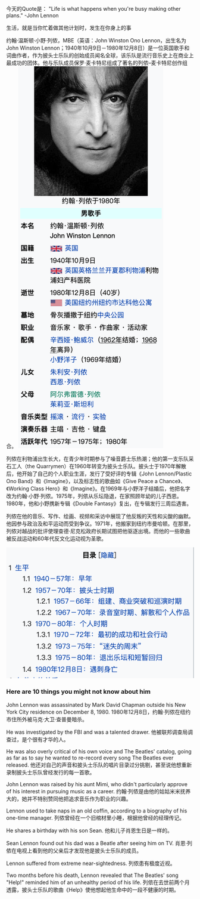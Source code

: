 今天的Quote是：
"Life is what happens when you're busy making other plans." -John Lennon

生活，就是当你忙着做其他计划时，发生在你身上的事

约翰·温斯顿·小野·列侬，MBE（英语：John Winston Ono Lennon，出生名为John Winston Lennon；1940年10月9日－1980年12月8日）是一位英国歌手和词曲作者，作为披头士乐队的创始成员闻名全球，该乐队是流行音乐史上在商业上最成功的团体。他与乐队成员保罗·麦卡特尼组成了著名的列侬–麦卡特尼创作组合。
![](./_image/2021-05-04-23-23-59.png)

列侬在利物浦出生长大，在青少年时期参与了噪音爵士乐热潮；他的第一支乐队采石工人（the Quarrymen）在1960年转变为披头士乐队。披头士于1970年解散后，他开始了自己的个人职业生涯，发行了受好评的专辑《John Lennon/Plastic Ono Band》和《Imagine》，以及标志性的歌曲如《Give Peace a Chance》、《Working Class Hero》和《Imagine》。在1969年与小野洋子结婚后，他把名字改为约翰·小野·列侬。1975年，列侬从乐坛隐退，在家照顾年幼的儿子西恩。1980年，他和小野携新专辑《Double Fantasy》复出，在专辑发行三周后遇害。

列侬在他的音乐、写作、绘画、视频和采访中展现了他反叛的天性和尖酸的幽默。他因参与政治及和平运动而受到争议。1971年，他搬家到纽约市曼哈顿。在那里，列侬对越战的批评使理查德·尼克松政府长期试图把他驱逐出境。而他的一些歌曲被反战运动和60年代反文化运动视为圣歌。

![生平](./_image/2021-05-04-23-21-31.png)

### Here are 10 things you might not know about him
John Lennon was assassinated by Mark David Chapman outside his New York City residence on December 8, 1980.
1980年12月8日，约翰·列侬在纽约市住所外被马克·大卫·查普曼暗杀。

He was investigated by the FBI and was a talented drawer.
他被联邦调查局调查过，是个很有才华的人。

He was also overly critical of his own voice and The Beatles' catalog, going as far as to say he wanted to re-record every song The Beatles ever released. 
他还对自己的声音和披头士乐队的唱片目录过分挑剔，甚至说他想重新录制披头士乐队曾经发行的每一首歌。

John Lennon was raised by his aunt Mimi, who didn't particularly approve of his interest in pursuing music as a career.
约翰·列侬是由他的姑姑米米抚养大的，她并不特别赞同他把追求音乐作为职业的兴趣。

Lennon used to take naps in an old coffin, according to a biography of his one-time manager.
列侬曾经在一个旧棺材里小睡，根据他曾经的经理传记。

He shares a birthday with his son Sean.
他和儿子肖恩生日是一样的。

Sean Lennon found out his dad was a Beatle after seeing him on TV.
肖恩·列侬在电视上看到他的父亲后才发现他是披头士乐队的成员。

Lennon suffered from extreme near-sightedness.
列侬患有极度近视。

Two months before his death, Lennon revealed that The Beatles' song "Help!" reminded him of an unhealthy period of his life.
列侬在去世前两个月透露，披头士乐队的歌曲《Help》使他想起他生命中的一段不健康的时期。


